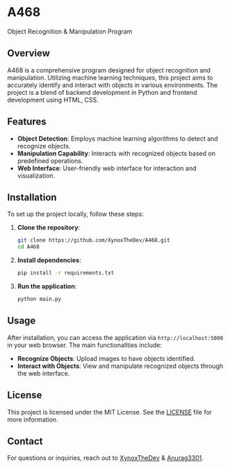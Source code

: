 # A468

Object Recognition & Manipulation Program

## Overview

A468 is a comprehensive program designed for object recognition and manipulation. Utilizing machine learning techniques, this project aims to accurately identify and interact with objects in various environments. The project is a blend of backend development in Python and frontend development using HTML, CSS.

## Features

- **Object Detection**: Employs machine learning algorithms to detect and recognize objects.
- **Manipulation Capability**: Interacts with recognized objects based on predefined operations.
- **Web Interface**: User-friendly web interface for interaction and visualization.

## Installation

To set up the project locally, follow these steps:

1. **Clone the repository**:
   ```bash
   git clone https://github.com/XynoxTheDev/A468.git
   cd A468
   ```

2. **Install dependencies**:
   ```bash
   pip install -r requirements.txt
   ```

3. **Run the application**:
   ```bash
   python main.py
   ```

## Usage

After installation, you can access the application via `http://localhost:5000` in your web browser. The main functionalities include:

- **Recognize Objects**: Upload images to have objects identified.
- **Interact with Objects**: View and manipulate recognized objects through the web interface.

## License

This project is licensed under the MIT License. See the [LICENSE](LICENSE) file for more information.

## Contact

For questions or inquiries, reach out to [XynoxTheDev](https://github.com/XynoxTheDev) & [Anurag3301](https://github.com/anurag3301).
